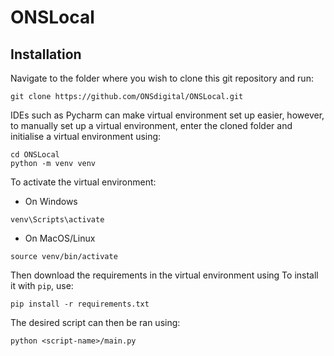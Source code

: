 # ONSLocal

## Installation

Navigate to the folder where you wish to clone this git repository and run:

```
git clone https://github.com/ONSdigital/ONSLocal.git
```

IDEs such as Pycharm can make virtual environment set up easier, however, to manually set up a virtual environment, 
enter the cloned folder and initialise a virtual environment using:

```
cd ONSLocal
python -m venv venv
```

To activate the virtual environment:

* On Windows

```
venv\Scripts\activate
```

* On MacOS/Linux

```
source venv/bin/activate
```

Then download the requirements in the virtual environment using
To install it with `pip`, use:
```
pip install -r requirements.txt
```

The desired script can then be ran using:

```
python <script-name>/main.py
```

